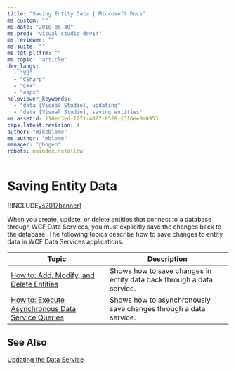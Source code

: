 ```yaml
---
title: "Saving Entity Data | Microsoft Docs"
ms.custom: ""
ms.date: "2018-06-30"
ms.prod: "visual-studio-dev14"
ms.reviewer: ""
ms.suite: ""
ms.tgt_pltfrm: ""
ms.topic: "article"
dev_langs: 
  - "VB"
  - "CSharp"
  - "C++"
  - "aspx"
helpviewer_keywords: 
  - "data [Visual Studio], updating"
  - "data [Visual Studio], saving entities"
ms.assetid: 116ed3ed-1271-4827-8528-1316ee0a8953
caps.latest.revision: 4
author: "mikeblome"
ms.author: "mblome"
manager: "ghogen"
robots: noindex,nofollow
---
```

# Saving Entity Data
[!INCLUDE[vs2017banner](../includes/vs2017banner.md)]

When you create, update, or delete entities that connect to a database through WCF Data Services, you must explicitly save the changes back to the database. The following topics describe how to save changes to entity data in WCF Data Services applications.  
  
|Topic|Description|  
|-----------|-----------------|  
|[How to: Add, Modify, and Delete Entities](../Topic/How%20to:%20Add,%20Modify,%20and%20Delete%20Entities%20\(WCF%20Data%20Services\).md)|Shows how to save changes in entity data back through a data service.|  
|[How to: Execute Asynchronous Data Service Queries](../Topic/How%20to:%20Execute%20Asynchronous%20Data%20Service%20Queries%20\(WCF%20Data%20Services\).md)|Shows how to asynchronously save changes through a data service.|  
  
## See Also  
 [Updating the Data Service](../Topic/Updating%20the%20Data%20Service%20\(WCF%20Data%20Services\).md)